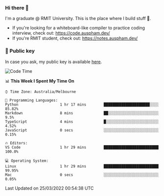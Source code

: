 ### Hi there 👋

I'm a graduate @ RMIT University. This is the place where I build stuff 👀. 

- If you're looking for a whiteboard-like compiler to practice coding interview, check out: https://code.auspham.dev/
- If you're RMIT student, check out: https://notes.auspham.dev/

### 🔑 Public key

In case you ask, my public key is available [here](https://public.auspham.dev/).

<!--START_SECTION:waka-->
![Code Time](http://img.shields.io/badge/Code%20Time-829%20hrs%2026%20mins-blue)

📊 **This Week I Spent My Time On** 

```text
⌚︎ Time Zone: Australia/Melbourne

💬 Programming Languages: 
Python                   1 hr 17 mins        █████████████████████░░░░   85.82% 
Markdown                 8 mins              ██░░░░░░░░░░░░░░░░░░░░░░░   9.5% 
TypeScript               4 mins              █░░░░░░░░░░░░░░░░░░░░░░░░   4.52% 
JavaScript               0 secs              ░░░░░░░░░░░░░░░░░░░░░░░░░   0.15%

🔥 Editors: 
VS Code                  1 hr 29 mins        █████████████████████████   100.0%

💻 Operating System: 
Linux                    1 hr 29 mins        █████████████████████████   99.95% 
Mac                      0 secs              ░░░░░░░░░░░░░░░░░░░░░░░░░   0.05%

```


 Last Updated on 25/03/2022 00:54:38 UTC
<!--END_SECTION:waka-->

<!--
**rockmanvnx6/rockmanvnx6** is a ✨ _special_ ✨ repository because its `README.md` (this file) appears on your GitHub profile.

Here are some ideas to get you started:

- 🔭 I’m currently working on ...
- 🌱 I’m currently learning ...
- 👯 I’m looking to collaborate on ...
- 🤔 I’m looking for help with ...
- 💬 Ask me about ...
- 📫 How to reach me: ...
- 😄 Pronouns: ...
- ⚡ Fun fact: ...
-->
